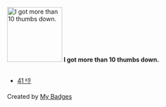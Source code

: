 <img src="https://my-badges.github.io/my-badges/thumbs-down-10.png" alt="I got more than 10 thumbs down." title="I got more than 10 thumbs down." width="128">
<strong>I got more than 10 thumbs down.</strong>
<br><br>

* <a href="https://github.com/vercel/next.js/discussions/27666#discussioncomment-1124367">41 👎</a>


Created by <a href="https://github.com/my-badges/my-badges">My Badges</a>